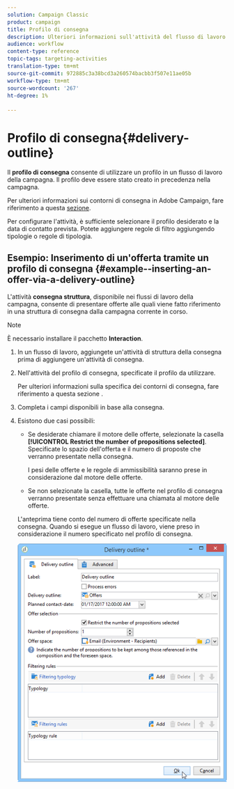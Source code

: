 ```yaml
---
solution: Campaign Classic
product: campaign
title: Profilo di consegna
description: Ulteriori informazioni sull'attività del flusso di lavoro del profilo di distribuzione
audience: workflow
content-type: reference
topic-tags: targeting-activities
translation-type: tm+mt
source-git-commit: 972885c3a38bcd3a260574bacbb3f507e11ae05b
workflow-type: tm+mt
source-wordcount: '267'
ht-degree: 1%

---
```



# Profilo di consegna{#delivery-outline}

Il **profilo di consegna** consente di utilizzare un profilo in un flusso di lavoro della campagna. Il profilo deve essere stato creato in precedenza nella campagna.

Per ulteriori informazioni sui contorni di consegna in  Adobe Campaign, fare riferimento a questa [sezione](../../campaign/using/marketing-campaign-deliveries.md#associating-and-structuring-resources-linked-via-a-delivery-outline).

Per configurare l&#39;attività, è sufficiente selezionare il profilo desiderato e la data di contatto prevista. Potete aggiungere regole di filtro aggiungendo tipologie o regole di tipologia.

## Esempio: Inserimento di un&#39;offerta tramite un profilo di consegna {#example--inserting-an-offer-via-a-delivery-outline}

L&#39;attività **consegna struttura**, disponibile nei flussi di lavoro della campagna, consente di presentare offerte alle quali viene fatto riferimento in una struttura di consegna dalla campagna corrente in corso.

>[!NOTE]
>
>È necessario installare il pacchetto **Interaction**.

1. In un flusso di lavoro, aggiungete un&#39;attività di struttura della consegna prima di aggiungere un&#39;attività di consegna.
1. Nell&#39;attività del profilo di consegna, specificate il profilo da utilizzare.

   Per ulteriori informazioni sulla specifica dei contorni di consegna, fare riferimento a questa sezione [](../../campaign/using/marketing-campaign-deliveries.md#associating-and-structuring-resources-linked-via-a-delivery-outline).

1. Completa i campi disponibili in base alla consegna.
1. Esistono due casi possibili:

   * Se desiderate chiamare il motore delle offerte, selezionate la casella **[!UICONTROL Restrict the number of propositions selected]**. Specificate lo spazio dell&#39;offerta e il numero di proposte che verranno presentate nella consegna.

      I pesi delle offerte e le regole di ammissibilità saranno prese in considerazione dal motore delle offerte.

   * Se non selezionate la casella, tutte le offerte nel profilo di consegna verranno presentate senza effettuare una chiamata al motore delle offerte.

   L&#39;anteprima tiene conto del numero di offerte specificate nella consegna. Quando si esegue un flusso di lavoro, viene preso in considerazione il numero specificato nel profilo di consegna.

   ![](assets/int_compo_offre_wf1.png)

